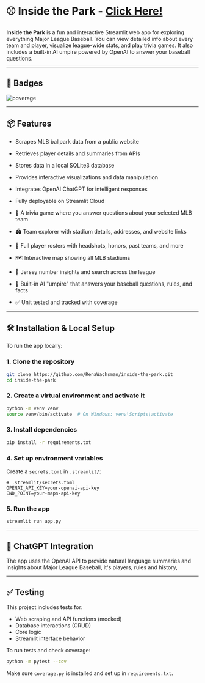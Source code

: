 # ⚾ Inside the Park - [Click Here!](https://insidethepark.streamlit.app)

**Inside the Park** is a fun and interactive Streamlit web app for exploring everything Major League Baseball. You can view detailed info about every team and player, visualize league-wide stats, and play trivia games. It also includes a built-in AI umpire powered by OpenAI to answer your baseball questions.

---

## 📛 Badges

![coverage](https://img.shields.io/badge/coverage-70%25-yellowgreen)

---
## 📦 Features

- Scrapes MLB ballpark data from a public website
- Retrieves player details and summaries from APIs
- Stores data in a local SQLite3 database
- Provides interactive visualizations and data manipulation
- Integrates OpenAI ChatGPT for intelligent responses
- Fully deployable on Streamlit Cloud

- 🎯 A trivia game where you answer questions about your selected MLB team
- 🏟️ Team explorer with stadium details, addresses, and website links
- 🧢 Full player rosters with headshots, honors, past teams, and more
- 🗺️ Interactive map showing all MLB stadiums
- 🔢 Jersey number insights and search across the league
- 🤖 Built-in AI "umpire" that answers your baseball questions, rules, and facts
- ✅ Unit tested and tracked with coverage

---

## 🛠️ Installation & Local Setup

To run the app locally:

### 1. Clone the repository

```bash
git clone https://github.com/RenaWachsman/inside-the-park.git
cd inside-the-park
```

### 2. Create a virtual environment and activate it

```bash
python -m venv venv
source venv/bin/activate  # On Windows: venv\Scripts\activate
```

### 3. Install dependencies

```bash
pip install -r requirements.txt
```

### 4. Set up environment variables

Create a `secrets.toml` in `.streamlit/`:

```
# .streamlit/secrets.toml
OPENAI_API_KEY=your-openai-api-key
END_POINT=your-maps-api-key
```

### 5. Run the app

```bash
streamlit run app.py
```

---

## 🤖 ChatGPT Integration

The app uses the OpenAI API to provide natural language summaries and insights about Major League Baseball, it's players, rules and history,

---

## ✅ Testing

This project includes tests for:

- Web scraping and API functions (mocked)
- Database interactions (CRUD)
- Core logic
- Streamlit interface behavior

To run tests and check coverage:

```bash
python -m pytest --cov
```

Make sure `coverage.py` is installed and set up in `requirements.txt`.
